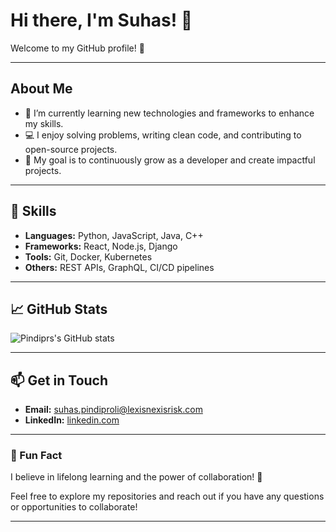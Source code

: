 # Hi there, I'm Suhas! 👋

Welcome to my GitHub profile! 🚀

---

## About Me

- 🌱 I’m currently learning new technologies and frameworks to enhance my skills.
- 💻 I enjoy solving problems, writing clean code, and contributing to open-source projects.
- 🎯 My goal is to continuously grow as a developer and create impactful projects.

---

## 🌟 Skills

- **Languages:** Python, JavaScript, Java, C++
- **Frameworks:** React, Node.js, Django
- **Tools:** Git, Docker, Kubernetes
- **Others:** REST APIs, GraphQL, CI/CD pipelines

---

## 📈 GitHub Stats

![Pindiprs's GitHub stats](https://github-readme-stats.vercel.app/api?username=pindiprs&show_icons=true&theme=radical)

---

## 📫 Get in Touch

- **Email:** [suhas.pindiproli@lexisnexisrisk.com](mailto:suhas.pindiproli@lexisnexisrisk.com)
- **LinkedIn:** [linkedin.com](https://www.linkedin.com/in/suhas-pindiproli)

---

### 🌱 Fun Fact

I believe in lifelong learning and the power of collaboration! 🌟

Feel free to explore my repositories and reach out if you have any questions or opportunities to collaborate!

---
